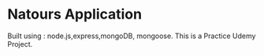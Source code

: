 # Natours Application

Built using : node.js,express,mongoDB, mongoose.
This is a Practice Udemy Project.
